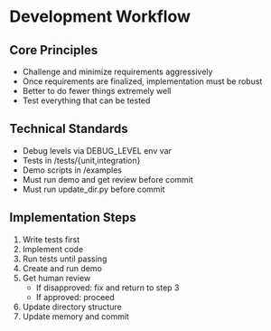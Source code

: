 # Development Workflow

## Core Principles
- Challenge and minimize requirements aggressively
- Once requirements are finalized, implementation must be robust
- Better to do fewer things extremely well
- Test everything that can be tested

## Technical Standards
- Debug levels via DEBUG_LEVEL env var
- Tests in /tests/{unit,integration}
- Demo scripts in /examples
- Must run demo and get review before commit
- Must run update_dir.py before commit

## Implementation Steps
1. Write tests first
2. Implement code
3. Run tests until passing
4. Create and run demo
5. Get human review
   - If disapproved: fix and return to step 3
   - If approved: proceed
6. Update directory structure
7. Update memory and commit 